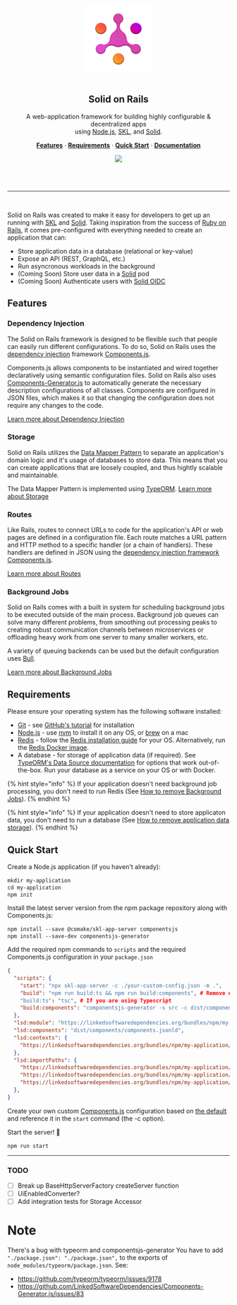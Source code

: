 <div align="center">
  <a href="https://github.com/comake/skl-app-server">
    <img src="./resources/skl.svg" width="150" height="150">
  </a>
  <br/>
  <br/>
  <h2>Solid on Rails</h2>
  <p>
    A web-application framework for building highly configurable & decentralized apps <br/> using <a href="https://nodejs.org/">Node.js</a>, <a href="https://www.comake.io/skl">SKL</a>, and <a href="https://solidproject.org/">Solid</a>.
  </p>
  <p>
    <a href="#bull-features"><strong>Features</strong></a> ·
    <a href="#requirements"><strong>Requirements</strong></a> ·
    <a href="#quick-start"><strong>Quick Start</strong></a> ·
    <a href="https://app.gitbook.com/s/Dbvw06OMs2fMDmC8CZep/"><strong>Documentation</strong></a>
  </p>
  <p>
    <a href="https://github.com/comake/skl-app-server/actions/workflows/ci.yml">
      <img src="https://github.com/comake/skl-app-server/actions/workflows/ci.yml/badge.svg">
    </a>
  </p>
  <br>
  <br>
</div>

---
<br/>

Solid on Rails was created to make it easy for developers to get up an running with [SKL](https://www.comake.io/skl) and [Solid](https://solidproject.org/). Taking inspiration from the success of [Ruby on Rails](https://rubyonrails.org/), it comes pre-configured with everything needed to create an application that can:

- Store application data in a database (relational or key-value)
- Expose an API (REST, GraphQL, etc.)
- Run asyncronous workloads in the background
- (Coming Soon) Store user data in a [Solid](https://solidproject.org/) pod
- (Coming Soon) Authenticate users with [Solid OIDC](https://solid.github.io/solid-oidc/)

## Features

### Dependency Injection

The Solid on Rails framework is designed to be flexible such that people can easily run different configurations. To do so, Solid on Rails uses the [dependency injection](https://martinfowler.com/articles/injection.html) framework [Components.js](https://componentsjs.readthedocs.io/). 

Components.js allows components to be instantiated and wired together declaratively using semantic configuration files. Solid on Rails also uses [Components-Generator.js](https://github.com/LinkedSoftwareDependencies/Components-Generator.js) to automatically generate the necessary description configurations of all classes. Components are configured in JSON files, which makes it so that changing the configuration does not require any changes to the code.

[Learn more about Dependency Injection](https://app.gitbook.com/s/Dbvw06OMs2fMDmC8CZep/guides/dependency-injection)

### Storage

Solid on Rails utilizes the [Data Mapper Pattern](https://en.wikipedia.org/wiki/Data\_mapper\_pattern) to separate an application's domain logic and it's usage of databases to store data. This means that you can create applications that are loosely coupled, and thus hightly scalable and maintainable.

The Data Mapper Pattern is implemented using [TypeORM](https://typeorm.io/).
[Learn more about Storage](https://app.gitbook.com/s/Dbvw06OMs2fMDmC8CZep/guides/storage)

### Routes

Like Rails, routes to connect URLs to code for the application's API or web pages are defined in a configuration file. Each route matches a URL pattern and HTTP method to a specific handler (or a chain of handlers). These handlers are defined in JSON using the [dependency injection framework Components.js](https://app.gitbook.com/s/Dbvw06OMs2fMDmC8CZep/guides/dependency-injection).

[Learn more about Routes](https://app.gitbook.com/s/Dbvw06OMs2fMDmC8CZep/guides/routes)

### Background Jobs

Solid on Rails comes with a built in system for scheduling background jobs to be executed outside of the main process. Background job queues can solve many different problems, from smoothing out processing peaks to creating robust communication channels between microservices or offloading heavy work from one server to many smaller workers, etc.

A variety of queuing backends can be used but the default configuration uses [Bull](https://optimalbits.github.io/bull/).

[Learn more about Background Jobs](https://app.gitbook.com/s/Dbvw06OMs2fMDmC8CZep/guides/background-jobs)

## Requirements 

Please ensure your operating system has the following software installed:
* [Git](https://git-scm.com/) - see [GitHub's tutorial](https://help.github.com/articles/set-up-git/) for installation
* [Node.js](https://nodejs.org/) - use [nvm](https://github.com/creationix/nvm) to install it on any OS, or [brew](https://brew.sh/) on a mac
* [Redis](https://redis.io/)  - follow the [Redis installation guide](https://redis.io/docs/getting-started/installation/) for your OS. Alternatively, run the [Redis Docker image](https://hub.docker.com/_/redis).
* A database - for storage of application data (if required). See [TypeORM's Data Source documentation](https://typeorm.io/data-source-options) for options that work out-of-the-box. Run your database as a service on your OS or with Docker.

{% hint style="info" %}
If your application doesn't need background job processing, you don't need to run Redis (See [How to remove Background Jobs](https://app.gitbook.com/s/Dbvw06OMs2fMDmC8CZep/guides/background-jobs#remove)).
{% endhint %}

{% hint style="info" %}
If your application doesn't need to store applicaton data, you don't need to run a database (See [How to remove application data storage](https://app.gitbook.com/s/Dbvw06OMs2fMDmC8CZep/guides/storage#remove)).
{% endhint %}

## Quick Start

Create a Node.js application (if you haven't already):
```
mkdir my-application
cd my-application
npm init
```

Install the latest server version from the npm package repository along with Components.js:

```
npm install --save @comake/skl-app-server componentsjs
npm install --save-dev componentsjs-generator
```

Add the required npm commands to `scripts` and the required Components.js configuration in your `package.json`

```json
{
  "scripts": {
    "start": "npx skl-app-server -c ./your-custom-config.json -m .",
    "build": "npm run build:ts && npm run build:components", # Remove npm run build:ts if you don't use Typescript
    "build:ts": "tsc", # If you are using Typescript
    "build:components": "componentsjs-generator -s src -c dist/components -r my-app --typeScopedContexts"
  },
  "lsd:module": "https://linkedsoftwaredependencies.org/bundles/npm/my-application",
  "lsd:components": "dist/components/components.jsonld",
  "lsd:contexts": {
    "https://linkedsoftwaredependencies.org/bundles/npm/my-application/^0.0.0/components/context.jsonld": "dist/components/context.jsonld"
  },
  "lsd:importPaths": {
    "https://linkedsoftwaredependencies.org/bundles/npm/my-application/^0.0.0/components/": "dist/components/",
    "https://linkedsoftwaredependencies.org/bundles/npm/my-application/^0.0.0/config/": "config/",
    "https://linkedsoftwaredependencies.org/bundles/npm/my-application/^0.0.0/dist/": "dist/"
  },
}
```

Create your own custom [Components.js](https://componentsjs.readthedocs.io/) configuration based on [the default](https://github.com/comake/skl-app-server/blob/main/config/default.json) and reference it in the `start` command (the -c option).

Start the server! 🚀
```
npm run start
```
---

### TODO
 - [ ] Break up BaseHttpServerFactory createServer function
 - [ ] UiEnabledConverter?
 - [ ] Add integration tests for Storage Accessor

# Note
There's a bug with typeorm and componentsjs-generator
You have to add `"./package.json": "./package.json",` to the exports of `node_modules/typeorm/package.json`.
See:
- https://github.com/typeorm/typeorm/issues/9178
- https://github.com/LinkedSoftwareDependencies/Components-Generator.js/issues/83

